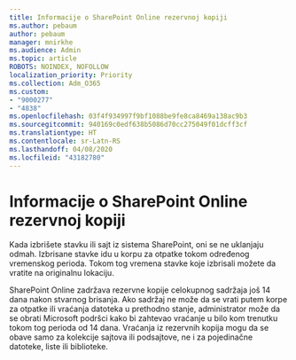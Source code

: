 ```yaml
---
title: Informacije o SharePoint Online rezervnoj kopiji
ms.author: pebaum
author: pebaum
manager: mnirkhe
ms.audience: Admin
ms.topic: article
ROBOTS: NOINDEX, NOFOLLOW
localization_priority: Priority
ms.collection: Adm_O365
ms.custom:
- "9000277"
- "4838"
ms.openlocfilehash: 03f4f934997f9bf1088be9fe8ca8469a138ac9b3
ms.sourcegitcommit: 940169c0edf638b5086d70cc275049f01dcff3cf
ms.translationtype: HT
ms.contentlocale: sr-Latn-RS
ms.lasthandoff: 04/08/2020
ms.locfileid: "43182780"
---
```

# <a name="sharepoint-online-backup-information"></a>Informacije o SharePoint Online rezervnoj kopiji

Kada izbrišete stavku ili sajt iz sistema SharePoint, oni se ne uklanjaju odmah. Izbrisane stavke idu u korpu za otpatke tokom određenog vremenskog perioda. Tokom tog vremena stavke koje izbrisali možete da vratite na originalnu lokaciju.

SharePoint Online zadržava rezervne kopije celokupnog sadržaja još 14 dana nakon stvarnog brisanja. Ako sadržaj ne može da se vrati putem korpe za otpatke ili vraćanja datoteka u prethodno stanje, administrator može da se obrati Microsoft podršci kako bi zahtevao vraćanje u bilo kom trenutku tokom tog perioda od 14 dana. Vraćanja iz rezervnih kopija mogu da se obave samo za kolekcije sajtova ili podsajtove, ne i za pojedinačne datoteke, liste ili biblioteke.
